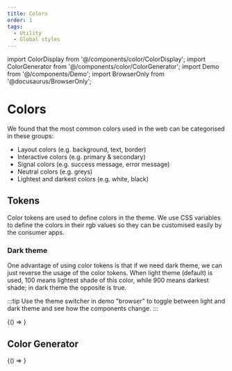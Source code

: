 ```yaml
---
title: Colors
order: 1
tags:
  - Utility
  - Global styles
---
```


import ColorDisplay from '@/components/color/ColorDisplay';
import ColorGenerator from '@/components/color/ColorGenerator';
import Demo from '@/components/Demo';
import BrowserOnly from '@docusaurus/BrowserOnly';

# Colors

We found that the most common colors used in the web can be categorised in these groups:

- Layout colors (e.g. background, text, border)
- Interactive colors (e.g. primary & secondary)
- Signal colors (e.g. success message, error message)
- Neutral colors (e.g. greys)
- Lightest and darkest colors (e.g. white, black)

## Tokens

Color tokens are used to define colors in the theme. We use CSS variables to define the colors in their rgb values so they can be customised easily by the consumer apps.

### Dark theme

One advantage of using color tokens is that if we need dark theme, we can just reverse the usage of the color tokens.
When light theme (default) is used, 100 means lightest shade of this color, while 900 means darkest shade; in dark theme the opposite is true.

:::tip
Use the theme switcher in demo "browser" to toggle between light and dark theme and see how the components change.
:::

<BrowserOnly>{() => <ColorDisplay />}</BrowserOnly>

## Color Generator

<BrowserOnly>{() => <ColorGenerator />}</BrowserOnly>
